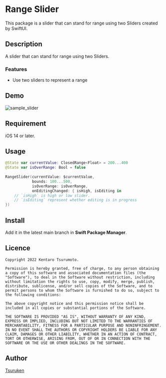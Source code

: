 Range Slider
====

This package is a slider that can stand for range using two Sliders created by SwiftUI.

## Description

A slider that can stand for range using two Sliders.

### Features

* Use two sliders to represent a range

## Demo
![sample_slider](https://user-images.githubusercontent.com/15685633/159125567-459a5cb3-3258-4a42-8c9c-c5c19e5284c6.gif)

## Requirement
iOS 14 or later.

## Usage

``` swift
@State var currentValue: ClosedRange<Float> = 200...400
@State var isOverRange: Bool = false
    
RangeSlider(currentValue: $currentValue,
            bounds: 100...500,
            isOverRange: isOverRange,
            onEditingChanged: { isHigh, isEditing in
    // `isHigh` is high or low slider.
    // `isEditing` represent whether editing is in progress
})
```

## Install
Add it in the latest main branch in **Swift Package Manager**.

## Licence

```
Copyright 2022 Kentaro Tsurumoto.

Permission is hereby granted, free of charge, to any person obtaining a copy of this software and associated documentation files (the "Software"), to deal in the Software without restriction, including without limitation the rights to use, copy, modify, merge, publish, distribute, sublicense, and/or sell copies of the Software, and to permit persons to whom the Software is furnished to do so, subject to the following conditions:

The above copyright notice and this permission notice shall be included in all copies or substantial portions of the Software.

THE SOFTWARE IS PROVIDED "AS IS", WITHOUT WARRANTY OF ANY KIND, EXPRESS OR IMPLIED, INCLUDING BUT NOT LIMITED TO THE WARRANTIES OF MERCHANTABILITY, FITNESS FOR A PARTICULAR PURPOSE AND NONINFRINGEMENT. IN NO EVENT SHALL THE AUTHORS OR COPYRIGHT HOLDERS BE LIABLE FOR ANY CLAIM, DAMAGES OR OTHER LIABILITY, WHETHER IN AN ACTION OF CONTRACT, TORT OR OTHERWISE, ARISING FROM, OUT OF OR IN CONNECTION WITH THE SOFTWARE OR THE USE OR OTHER DEALINGS IN THE SOFTWARE.
```

## Author

[Tsuruken](https://github.com/tsuruken0802)
